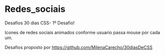 # Redes_sociais
Desafios 30 dias CSS- 1º Desafio!

Icones de redes sociais animados conforme usuario passa mouse por cada um.

Desafios proposto por https://github.com/MilenaCarecho/30diasDeCSS


